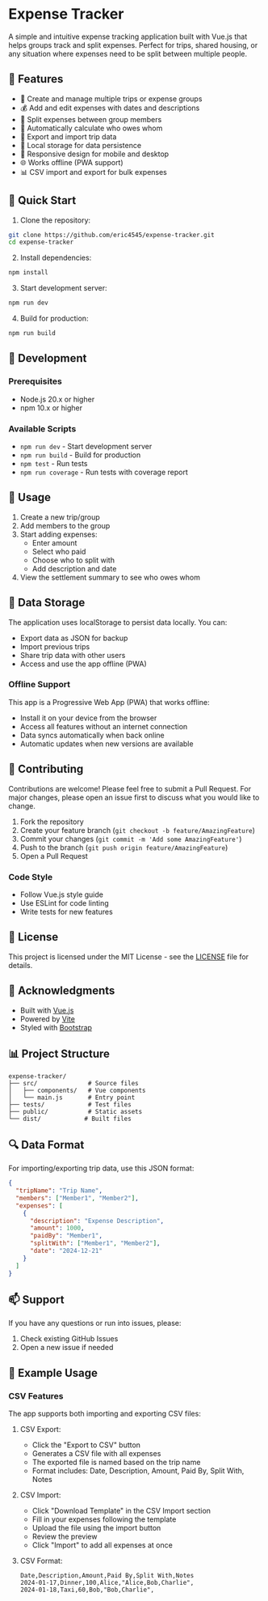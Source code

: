 # Expense Tracker

A simple and intuitive expense tracking application built with Vue.js that helps groups track and split expenses. Perfect for trips, shared housing, or any situation where expenses need to be split between multiple people.

## 🌟 Features

- 📝 Create and manage multiple trips or expense groups
- 💰 Add and edit expenses with dates and descriptions
- 👥 Split expenses between group members
- 🧮 Automatically calculate who owes whom
- 💾 Export and import trip data
- 🔄 Local storage for data persistence
- 📱 Responsive design for mobile and desktop
- 🌐 Works offline (PWA support)
- 📊 CSV import and export for bulk expenses

## 🚀 Quick Start

1. Clone the repository:
```bash
git clone https://github.com/eric4545/expense-tracker.git
cd expense-tracker
```

2. Install dependencies:
```bash
npm install
```

3. Start development server:
```bash
npm run dev
```

4. Build for production:
```bash
npm run build
```

## 🔧 Development

### Prerequisites

- Node.js 20.x or higher
- npm 10.x or higher

### Available Scripts

- `npm run dev` - Start development server
- `npm run build` - Build for production
- `npm test` - Run tests
- `npm run coverage` - Run tests with coverage report

## 📱 Usage

1. Create a new trip/group
2. Add members to the group
3. Start adding expenses:
   - Enter amount
   - Select who paid
   - Choose who to split with
   - Add description and date
4. View the settlement summary to see who owes whom

## 💾 Data Storage

The application uses localStorage to persist data locally. You can:
- Export data as JSON for backup
- Import previous trips
- Share trip data with other users
- Access and use the app offline (PWA)

### Offline Support

This app is a Progressive Web App (PWA) that works offline:
- Install it on your device from the browser
- Access all features without an internet connection
- Data syncs automatically when back online
- Automatic updates when new versions are available

## 🤝 Contributing

Contributions are welcome! Please feel free to submit a Pull Request. For major changes, please open an issue first to discuss what you would like to change.

1. Fork the repository
2. Create your feature branch (`git checkout -b feature/AmazingFeature`)
3. Commit your changes (`git commit -m 'Add some AmazingFeature'`)
4. Push to the branch (`git push origin feature/AmazingFeature`)
5. Open a Pull Request

### Code Style

- Follow Vue.js style guide
- Use ESLint for code linting
- Write tests for new features

## 📄 License

This project is licensed under the MIT License - see the [LICENSE](LICENSE) file for details.

## 🙏 Acknowledgments

- Built with [Vue.js](https://vuejs.org/)
- Powered by [Vite](https://vitejs.dev/)
- Styled with [Bootstrap](https://getbootstrap.com/)

## 📊 Project Structure

```
expense-tracker/
├── src/              # Source files
│   ├── components/   # Vue components
│   └── main.js       # Entry point
├── tests/            # Test files
├── public/           # Static assets
└── dist/            # Built files
```

## 🔍 Data Format

For importing/exporting trip data, use this JSON format:

```json
{
  "tripName": "Trip Name",
  "members": ["Member1", "Member2"],
  "expenses": [
    {
      "description": "Expense Description",
      "amount": 1000,
      "paidBy": "Member1",
      "splitWith": ["Member1", "Member2"],
      "date": "2024-12-21"
    }
  ]
}
```

## 📫 Support

If you have any questions or run into issues, please:
1. Check existing GitHub Issues
2. Open a new issue if needed

## 📖 Example Usage

### CSV Features

The app supports both importing and exporting CSV files:

1. CSV Export:
   - Click the "Export to CSV" button
   - Generates a CSV file with all expenses
   - The exported file is named based on the trip name
   - Format includes: Date, Description, Amount, Paid By, Split With, Notes

2. CSV Import:
   - Click "Download Template" in the CSV Import section
   - Fill in your expenses following the template
   - Upload the file using the import button
   - Review the preview
   - Click "Import" to add all expenses at once

3. CSV Format:
   ```csv
   Date,Description,Amount,Paid By,Split With,Notes
   2024-01-17,Dinner,100,Alice,"Alice,Bob,Charlie",
   2024-01-18,Taxi,60,Bob,"Bob,Charlie",
   ```